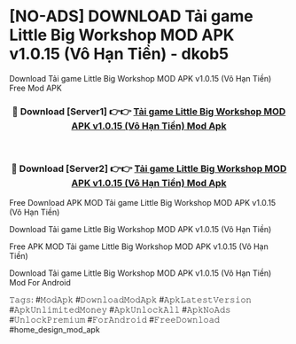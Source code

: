 # [NO-ADS] DOWNLOAD Tải game Little Big Workshop MOD APK v1.0.15 (Vô Hạn Tiền) - dkob5
Download Tải game Little Big Workshop MOD APK v1.0.15 (Vô Hạn Tiền) Free Mod APK

<div align="center">
<h3>🔴 Download [Server1] 👉👉 <a href="https://apk-comot.site?title=Tải_game_Little_Big_Workshop_MOD_APK_v1.0.15_(Vô_Hạn_Tiền)">Tải game Little Big Workshop MOD APK v1.0.15 (Vô Hạn Tiền) Mod Apk</a></h3><br>

<h3>🔴 Download [Server2] 👉👉 <a href="https://apk-comot.site?title=Tải_game_Little_Big_Workshop_MOD_APK_v1.0.15_(Vô_Hạn_Tiền)">Tải game Little Big Workshop MOD APK v1.0.15 (Vô Hạn Tiền) Mod Apk</a></h3>
</div>


Free Download APK MOD Tải game Little Big Workshop MOD APK v1.0.15 (Vô Hạn Tiền)

Download Tải game Little Big Workshop MOD APK v1.0.15 (Vô Hạn Tiền) 

Free APK MOD Tải game Little Big Workshop MOD APK v1.0.15 (Vô Hạn Tiền) 

Download Tải game Little Big Workshop MOD APK v1.0.15 (Vô Hạn Tiền) Mod For Android

𝚃𝚊𝚐𝚜: #𝙼𝚘𝚍𝙰𝚙𝚔 #𝙳𝚘𝚠𝚗𝚕𝚘𝚊𝚍𝙼𝚘𝚍𝙰𝚙𝚔 #𝙰𝚙𝚔𝙻𝚊𝚝𝚎𝚜𝚝𝚅𝚎𝚛𝚜𝚒𝚘𝚗 #𝙰𝚙𝚔𝚄𝚗𝚕𝚒𝚖𝚒𝚝𝚎𝚍𝙼𝚘𝚗𝚎𝚢 #𝙰𝚙𝚔𝚄𝚗𝚕𝚘𝚌𝚔𝙰𝚕𝚕 #𝙰𝚙𝚔𝙽𝚘𝙰𝚍𝚜 #𝚄𝚗𝚕𝚘𝚌𝚔𝙿𝚛𝚎𝚖𝚒𝚞𝚖 #𝙵𝚘𝚛𝙰𝚗𝚍𝚛𝚘𝚒𝚍 #𝙵𝚛𝚎𝚎𝙳𝚘𝚠𝚗𝚕𝚘𝚊𝚍 #home_design_mod_apk
